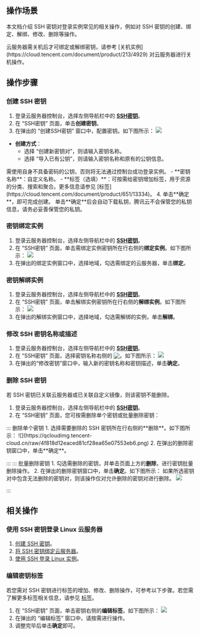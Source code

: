 ## 操作场景
本文档介绍 SSH 密钥对登录实例常见的相关操作，例如对 SSH 密钥的创建、绑定、解绑、修改、删除等操作。


<dx-alert infotype="notice" title="">
云服务器需关机后才可绑定或解绑密钥，请参考 [关机实例](https://cloud.tencent.com/document/product/213/4929) 对云服务器进行关机操作。
</dx-alert>



## 操作步骤

### 创建 SSH 密钥[](id:creatSSH)
1. 登录云服务器控制台，选择左侧导航栏中的 **[SSH密钥](https://console.cloud.tencent.com/cvm/sshkey)**。
2. 在 “SSH密钥” 页面，单击**创建密钥**。
3. 在弹出的 “创建SSH密钥” 窗口中，配置密钥。如下图所示：
![](https://qcloudimg.tencent-cloud.cn/raw/9df80136b7aefd2f079367105bb0166d.png)
 - **创建方式**：
    - 选择 “创建新密钥对”，则请输入密钥名称。
    - 选择 “导入已有公钥”，则请输入密钥名称和原有的公钥信息。
<dx-alert infotype="notice" title="">
需使用自身不具备密码的公钥，否则将无法通过控制台成功登录实例。
</dx-alert>
 - **密钥名称**：自定义名称。
 - **标签（选填）**：可按需给密钥增加标签，用于资源的分类、搜索和聚合。更多信息请参见 [标签](https://cloud.tencent.com/document/product/651/13334)。
4. 单击**确定**，即可完成创建。
<dx-alert infotype="notice" title="">
单击**确定**后会自动下载私钥，腾讯云不会保管您的私钥信息，请务必妥善保管您的私钥。
</dx-alert>




### 密钥绑定实例[](id:bindingSSH)
1. 登录云服务器控制台，选择左侧导航栏中的 **[SSH密钥](https://console.cloud.tencent.com/cvm/sshkey)**。
2. 在 “SSH密钥” 页面，单击需绑定实例密钥所在行右侧的**绑定实例**。如下图所示：
![](https://qcloudimg.tencent-cloud.cn/raw/d522b51edb289350e56085023d1c928b.png)
3. 在弹出的绑定实例窗口中，选择地域，勾选需绑定的云服务器，单击**绑定**。


### 密钥解绑实例
1. 登录云服务器控制台，选择左侧导航栏中的 **[SSH密钥](https://console.cloud.tencent.com/cvm/sshkey)**。
2. 在 “SSH密钥” 页面，单击解绑实例密钥所在行右侧的**解绑实例**。如下图所示：
![](https://qcloudimg.tencent-cloud.cn/raw/e04b1f72a9c210062ecca0926855311b.png)
3. 在弹出的解绑实例窗口中，选择地域，勾选需解绑的实例，单击**解绑**。


### 修改 SSH 密钥名称或描述
1. 登录云服务器控制台，选择左侧导航栏中的 **[SSH密钥](https://console.cloud.tencent.com/cvm/sshkey)**。
2. 在 “SSH密钥” 页面，选择密钥名称右侧的 <img  style="margin:-3px 0px" src="https://main.qcloudimg.com/raw/9db81482f9242417d94a04f314b42b19.png"/>。如下图所示：
![](https://qcloudimg.tencent-cloud.cn/raw/4fb25cd3978cd8c66c31959aad676dd9.png)
3. 在弹出的“修改密钥”窗口中，输入新的密钥名称和密钥描述，单击**确定**。


### 删除 SSH 密钥

<dx-alert infotype="notice" title="">
若 SSH 密钥已关联云服务器或已关联自定义镜像，则该密钥不能删除。
</dx-alert>


1. 登录云服务器控制台，选择左侧导航栏中的 **[SSH密钥](https://console.cloud.tencent.com/cvm/sshkey)**。
2. 在 “SSH密钥” 页面，您可按需删除单个密钥或批量删除密钥：
<dx-tabs>
::: 删除单个密钥
    1. 选择需要删除的 SSH 密钥所在行右侧的**删除**。如下图所示：
![](https://qcloudimg.tencent-cloud.cn/raw/4f818d12eaced81cf28ea65e07553eb6.png)
    2. 在弹出的删除密钥窗口中，单击**确定**。
    
:::
::: 批量删除密钥
    1. 勾选需删除的密钥，并单击页面上方的**删除**，进行密钥批量删除操作。
    2. 在弹出的删除密钥窗口中，单击**确定**。如下图所示：
    如果所选密钥对中包含无法删除的密钥对，则该操作仅对允许删除的密钥对进行删除。
![](https://qcloudimg.tencent-cloud.cn/raw/c7ffc2842ce04426869cd4ad89e613ef.png)
		
:::
</dx-tabs>



## 相关操作


### 使用 SSH 密钥登录 Linux 云服务器

1. [创建 SSH 密钥](#creatSSH)。
2. [将 SSH 密钥绑定云服务器](#bindingSSH)。
3. [使用 SSH 登录 Linux 实例](https://cloud.tencent.com/document/product/213/35700)。


### 编辑密钥标签

若您需对 SSH 密钥进行标签的增加、修改、删除操作，可参考以下步骤。若您需了解更多标签相关信息，请参见 [标签](https://cloud.tencent.com/document/product/651/13334)。 

1. 在 “SSH密钥” 页面，单击密钥右侧的**编辑标签**。如下图所示：
![](https://qcloudimg.tencent-cloud.cn/raw/cada9cc1f72d11e8c5c637a309d99fa9.png)
2. 在弹出的 “编辑标签” 窗口中，请按需进行操作。
3. 调整完毕后单击**确定**即可。

